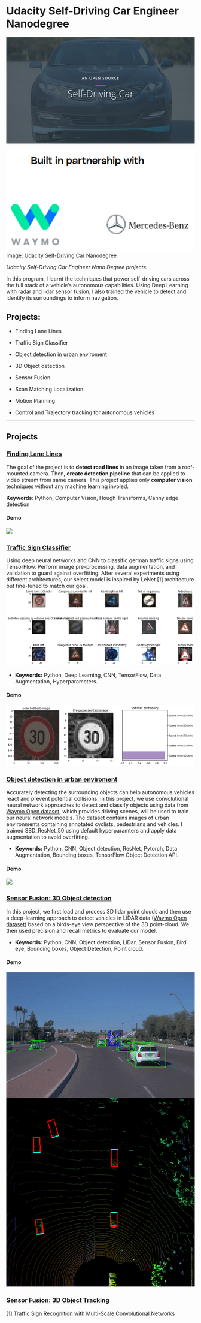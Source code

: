 
# Udacity Self-Driving Car Engineer Nanodegree

  

![](https://raw.githubusercontent.com/DavidAbdelmalek/Self_Driving_Car_ND/main/cover.png)

![](https://raw.githubusercontent.com/DavidAbdelmalek/Self_Driving_Car_ND/main/sponsors.png)
Image: [Udacity Self-Driving Car Nanodegree](https://github.com/udacity/self-driving-car)

  
*Udacity Self-Driving Car Engineer Nano Degree projects.*

  
In this program, I learnt the techniques that power self-driving cars across the full stack of a vehicle’s autonomous capabilities. Using Deep Learning with radar and lidar sensor fusion, I also trained the vehicle to detect and identify its surroundings to inform navigation.


## Projects:

  

- Finding Lane Lines

- Traffic Sign Classifier

- Object detection in urban enviroment

- 3D Object detection

- Sensor Fusion

- Scan Matching Localization

- Motion Planning

- Control and Trajectory tracking for autonomous vehicles

---

## Projects

### [Finding Lane Lines](https://github.com/DavidAbdelmalek/Self_Driving_Car_ND/tree/main/lane_line_detection)

The goal of the project is to **detect road lines** in an image taken from a roof-mounted camera. Then, **create detection pipeline** that can be applied to video stream from same camera. This project applies only **computer vision** techniques without any machine learning involed.

**Keywords**: Python, Computer Vision, Hough Transforms, Canny edge detection

#### Demo
![](https://raw.githubusercontent.com/DavidAbdelmalek/Self_Driving_Car_ND/main/lane_line_detection/readme_imgs/gif.gif)

### [Traffic Sign Classifier](https://github.com/DavidAbdelmalek/Self_Driving_Car_ND/tree/main/german_traffic_sign_classifier)

Using deep neural networks and CNN to classific german traffic signs using TensorFlow. Perform image pre-processing, data augmentation, and validation to guard against overfitting. After several experiments using different architectures, our select model is inspired by LeNet [1] architecture but fine-tuned to match our goal.
![](https://raw.githubusercontent.com/DavidAbdelmalek/Self_Driving_Car_ND/main/german_traffic_sign_classifier/images/display/lowest_15_class_distribution.png)

-   **Keywords:**  Python, Deep Learning, CNN, TensorFlow, Data Augmentation, Hyperparameters.

#### Demo
![](https://raw.githubusercontent.com/DavidAbdelmalek/Self_Driving_Car_ND/main/german_traffic_sign_classifier/images/display/predict_img_1_Correct.png)


### [Object detection in urban enviroment](https://github.com/DavidAbdelmalek/Self_Driving_Car_ND/blob/main/object_detection_urban_environment/project_writeup.md#object-detection-in-an-urban-environment)

Accurately detecting the surrounding objects can help autonomous vehicles react and prevent potential collisions. In this project, we use convolutional neural network approaches to detect and classify objects using data from  [Waymo Open dataset](https://waymo.com/open/), which provides driving scenes, will be used to train our neural network models. The dataset contains images of urban environments containing annotated cyclists, pedestrians and vehicles. I trained SSD_ResNet_50 using default hyperparamters and apply data augmentation to avoid overfitting.

-   **Keywords:**  Python, CNN, Object detection, ResNet, Pytorch, Data Augmentation, Bounding boxes, TensorFlow Object Detection API.

#### Demo
[![](https://raw.githubusercontent.com/DavidAbdelmalek/Self_Driving_Car_ND/main/object_detection_urban_environment/images/animation.gif)](https://github.com/DavidAbdelmalek/Self_Driving_Car_ND/blob/main/object_detection_urban_environment/images/animation.gif)

### [Sensor Fusion: 3D Object detection](https://github.com/DavidAbdelmalek/Self_Driving_Car_ND/blob/main/sensor_fusion_and_tracking/writeup_midterm.md#3d-object-detection)

In this project, we first load and process 3D lidar point clouds and then use a deep-learning approach to detect vehicles in LiDAR data ([Waymo Open dataset](https://waymo.com/open/)) based on a birds-eye view perspective of the 3D point-cloud.  We then used precision and recall metrics to evaluate our model.

-   **Keywords:**  Python, CNN, Object detection, LiDar, Sensor Fusion, Bird eye, Bounding boxes, Object Detection, Point cloud.

#### Demo
[![](https://raw.githubusercontent.com/DavidAbdelmalek/Self_Driving_Car_ND/main/sensor_fusion_and_tracking/img/3d_object_detection.gif)](https://github.com/DavidAbdelmalek/Self_Driving_Car_ND/blob/main/sensor_fusion_and_tracking/img/3d_object_detection.gif)
### [Sensor Fusion: 3D Object Tracking](https://github.com/DavidAbdelmalek/Self_Driving_Car_ND/blob/main/sensor_fusion_and_tracking/writeup_final.md#3d-object-tracking)




[1]  [Traffic Sign Recognition with Multi-Scale Convolutional Networks](http://yann.lecun.com/exdb/publis/pdf/sermanet-ijcnn-11.pdf)